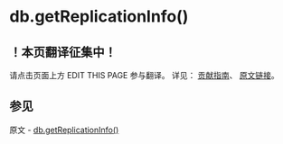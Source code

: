 # db.getReplicationInfo()

## ！本页翻译征集中！

请点击页面上方 EDIT THIS PAGE 参与翻译。
详见：
[贡献指南]( https://github.com/JinMuInfo/MongoDB-Manual-zh/blob/master/CONTRIBUTING.md )、
[原文链接](  https://docs.mongodb.com/manual/reference/method/db.getReplicationInfo/  )。

## 参见

原文 - [db.getReplicationInfo()]( https://docs.mongodb.com/manual/reference/method/db.getReplicationInfo/ )

